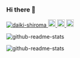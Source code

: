 ### Hi there 👋

<!--
**daiki-shiroma/daiki-shiroma** is a ✨ _special_ ✨ repository because its `README.md` (this file) appears on your GitHub profile.

Here are some ideas to get you started:

- 🔭 I’m currently working on ...
- 🌱 I’m currently learning ...
- 👯 I’m looking to collaborate on ...
- 🤔 I’m looking for help with ...
- 💬 Ask me about ...
- 📫 How to reach me: ...
- 😄 Pronouns: ...
- ⚡ Fun fact: ...
-->
 
<p align="left">
  <a href="https://github.com/daiki-shiroma/daiki-shiroma/">
    <img src="https://komarev.com/ghpvc/?username=daiki-shiroma" alt="daiki-shiroma" />
  </a>
  <a href="https://twitter.com/k968_Chimix">
    <img height="20" src="https://img.shields.io/twitter/follow/daiki-shiroma?label=Twitter&logo=twitter&style=flat" />
  </a>
  <a href="https://github.com/daiki-shiroma">
    <img height="20" src="https://img.shields.io/github/followers/daiki-shiroma?label=follow&logo=github&style=flat" />
  </a>
  <a href="http://qiita.com/daiki-shiroma">
    <img height="20" src="https://qiita-badge.apiapi.app/s/daiki-shiroma/posts.svg" />
  </a>
</p>


![github-readme-stats](https://djelnasole.vercel.app/api/?username=daiki-shiroma)

![github-readme-stats](https://djelnasole.vercel.app/api/top-langs/?username=daiki-shiroma)

